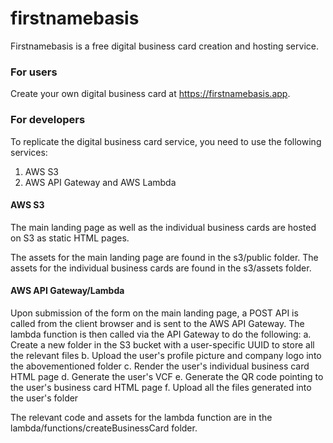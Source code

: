 # firstnamebasis

Firstnamebasis is a free digital business card creation and hosting service.

### For users

Create your own digital business card at https://firstnamebasis.app.

### For developers

To replicate the digital business card service, you need to use the following services:
1. AWS S3
2. AWS API Gateway and AWS Lambda

#### AWS S3

The main landing page as well as the individual business cards are hosted on S3 as static HTML pages.

The assets for the main landing page are found in the s3/public folder.
The assets for the individual business cards are found in the s3/assets folder.

#### AWS API Gateway/Lambda

Upon submission of the form on the main landing page, a POST API is called from the client browser and is sent to the AWS API Gateway. The lambda function is then called via the API Gateway to do the following:
a. Create a new folder in the S3 bucket with a user-specific UUID to store all the relevant files
b. Upload the user's profile picture and company logo into the abovementioned folder
c. Render the user's individual business card HTML page
d. Generate the user's VCF
e. Generate the QR code pointing to the user's business card HTML page
f. Upload all the files generated into the user's folder

The relevant code and assets for the lambda function are in the lambda/functions/createBusinessCard folder.


